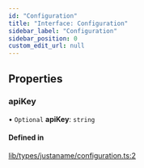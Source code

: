 ```yaml
---
id: "Configuration"
title: "Interface: Configuration"
sidebar_label: "Configuration"
sidebar_position: 0
custom_edit_url: null
---
```


## Properties

### apiKey

• `Optional` **apiKey**: `string`

#### Defined in

[lib/types/justaname/configuration.ts:2](https://github.com/JustaName-id/JustaName-sdk/blob/d3b91b5/packages/@justaname.id/sdk/src/lib/types/justaname/configuration.ts#L2)
